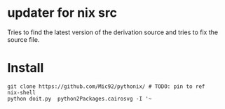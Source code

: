 # updater for nix src

Tries to find the latest version of the derivation source and tries to fix the
source file.

# Install

```
git clone https://github.com/Mic92/pythonix/ # TODO: pin to ref
nix-shell
python doit.py  python2Packages.cairosvg -I '~
```
